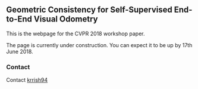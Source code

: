 ## Geometric Consistency for Self-Supervised End-to-End Visual Odometry

This is the webpage for the CVPR 2018 workshop paper.

The page is currently under construction. You can expect it to be up by 17th June 2018.


### Contact

Contact [krrish94](https://krrish94.github.io)
